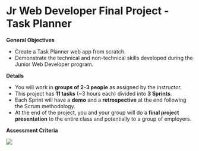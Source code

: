 # Jr Web Developer Final Project - Task Planner


**General Objectives**

* Create a Task Planner web app from scratch.
* Demonstrate the technical and non-technical skills developed during the Junior Web Developer program. 


**Details**

* You will work in **groups of 2-3 people** as assigned by the instructor. 
* This project has **11 tasks** (~3 hours each) divided into **3 Sprints**.
* Each Sprint will have a **demo** and a **retrospective** at the end following the Scrum methodology.
* At the end of the project, you and your group will do a **final project presentation** to the entire class and potentially to a group of employers.


**Assessment Criteria**

![](https://github.com/generation-org/jwd-final-project/blob/main/images/assesment-rubric.png)
